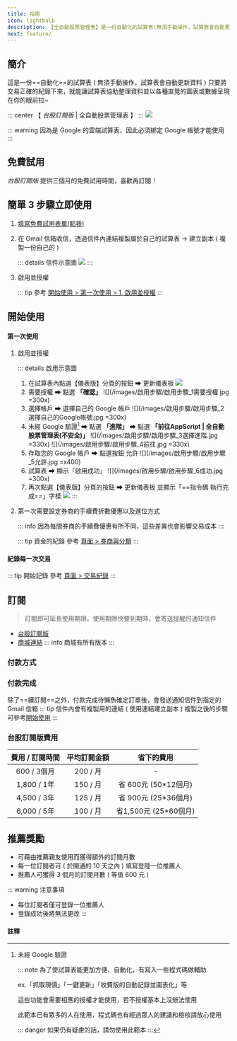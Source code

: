 ```yaml
---
title: 指南
icon: lightbulb
description: 【全自動股票管理表】是一份自動化的試算表(無須手動操作，試算表會自動更新資料)，只要將交易正確的紀錄下來，就能讓試算表整理資料並以各種圖表或數據呈現在你的眼前
next: feature/
---
```


## 簡介

這是一份==自動化==的試算表 ( 無須手動操作，試算表會自動更新資料 )
只要將交易正確的紀錄下來，就能讓試算表協助整理資料並以各種直覺的圖表或數據呈現在你的眼前拉~

::: center
【 _台股訂閱版_ | 全自動股票管理表 】
:::
![](/images/台股訂閱版/儀表板.gif)

::: warning 因為是 Google 的雲端試算表，因此必須綁定 Google 帳號才能使用
:::

## 免費試用

_台股訂閱版_ 提供三個月的免費試用時間，喜歡再訂閱！

## 簡單 3 步驟立即使用

1. [填寫免費試用表單(點我) ](https://forms.gle/Qfh7kG7sCcBeNbcg7)
2. 在 Gmail 信箱收信，透過信件內連結複製屬於自己的試算表 → 建立副本 ( 複製一份自己的 )

    ::: details 信件示意圖
    ![](/images/啟用步驟/試用表單信件.jpg)
    :::

3. 啟用並授權

    ::: tip
    參考 [開始使用 > 第一次使用 > 1. 啟用並授權](#第一次使用)
    :::


## 開始使用

#### 第一次使用

1. 啟用並授權

    ::: details 啟用示意圖
    1. 在試算表內點選【儀表版】分頁的按鈕 ➡ <Badge>更新儀表板</Badge>
        ![](/images/啟用步驟/啟用步驟_0更新儀表板.jpg)
    2. 需要授權 ➡ 點選 __「確認」__
        ![](/images/啟用步驟/啟用步驟_1需要授權.jpg =300x)
    3. 選擇帳戶 ➡ 選擇自己的 Google 帳戶
        ![](/images/啟用步驟/啟用步驟_2選擇自己的Google帳號.jpg =300x)
    4. 未經 Google 驗證[^first] ➡ 點選 __「進階」__ ➡ 點選 __「前往AppScript | 全自動股票管理表(不安全)」__
        ![](/images/啟用步驟/啟用步驟_3選擇進階.jpg =330x) ![](/images/啟用步驟/啟用步驟_4前往.jpg =330x)
    5. 存取您的 Google 帳戶 ➡ 點選按鈕 <Badge type="tip">允許</Badge>
        ![](/images/啟用步驟/啟用步驟_5允許.jpg =x400)
    6. 試算表 ➡ 顯示「啟用成功」
        ![](/images/啟用步驟/啟用步驟_6成功.jpg =300x)
    7. 再次點選【儀表版】分頁的按鈕 ➡ <Badge>更新儀表板</Badge> 並顯示「==指令碼 執行完成==」字樣
        ![](/images/啟用步驟/啟用步驟_7指令碼執行完成.jpg)
    :::

2. 第一次需要設定券商的手續費折數優惠以及進位方式

    ::: info 因為每間券商的手續費優惠有所不同，這些差異也會影響交易成本
    :::

    ::: tip 資金的紀錄
    參考 [頁面 > 券商與分類](sheets/券商與分類/)
    :::


#### 紀錄每一次交易

::: tip 開始記錄
參考 [頁面 > 交易紀錄](sheets/交易紀錄.md)
:::

## 訂閱

> 訂閱即可延長使用期限。使用期限快要到期時，會寄送提醒的通知信件

- [台股訂閱版](https://stockportfolio.cashier.ecpay.com.tw/product/000000000402451)
- [商城連結](https://stockportfolio.cashier.ecpay.com.tw/)
    ::: info 商城有所有版本
    :::

### 付款方式

<!-- @include: include/付款方式.md -->

### 付款完成

除了==續訂閱==之外，付款完成待懶魚確定訂單後，會發送通知信件到指定的 Gmail 信箱
::: tip 信件內會有複製用的連結 ( 使用連結建立副本 )
複製之後的步驟可參考[開始使用](#開始使用)
:::

### 台股訂閱版費用

| 費用 / 訂閱時間  | 平均訂閱金額  |       省下的費用       |
|:----------:|:-------:|:-----------------:|
| 600 / 3個月  | 200 / 月 |         -         |
| 1,800 / 1年 | 150 / 月 | 省  600元 (50*12個月) |
| 4,500 / 3年 | 125 / 月 | 省  900元 (25*36個月) |
| 6,000 / 5年 | 100 / 月 | 省1,500元 (25*60個月) |

## 推薦獎勵

- 可藉由推薦親友使用而獲得額外的訂閱月數
- 每一位訂閱者可 ( 於開通的 10 天之內 ) 填寫登陸一位推薦人
- 推薦人可獲得 3 個月的訂閱月數 ( 等值 600 元 )

::: warning 注意事項
- 每位訂閱者僅可登錄一位推薦人
- 登錄成功後將無法更改
:::

#### 註釋

[^first]: 未經 Google 驗證

    ::: note 為了使試算表能更加方便、自動化，有寫入一些程式碼做輔助

    ex.「抓取現價」「一鍵更新」「收費版的自動記錄並圖表化」等
    
    這些功能會需要相應的授權才能使用，若不授權基本上沒辦法使用

    此範本已有眾多的人在使用，程式碼也有經過眾人的建議和檢核請放心使用

    ::: danger 如果仍有疑慮的話，請勿使用此範本
    :::